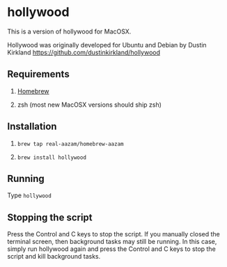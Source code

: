 # hollywood
This is a version of hollywood for MacOSX. 

Hollywood was originally developed for Ubuntu and Debian by Dustin Kirkland https://github.com/dustinkirkland/hollywood

## Requirements
1. [Homebrew](https://brew.sh/)

2. zsh (most new MacOSX versions should ship zsh)


## Installation
1. `brew tap real-aazam/homebrew-aazam`

2. `brew install hollywood`

## Running
Type `hollywood`

## Stopping the script
Press the Control and C keys to stop the script. If you manually closed the terminal screen, then background tasks may still be running. In this case, simply run hollywood again and press the Control and C keys to stop the script and kill background tasks.
